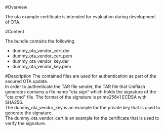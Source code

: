 #Overview

The ota example certificate is intended for evaluation during development of OTA.


#Content

The bundle contains the following:  

- dummy\_ota\_vendor\_cert.der  
- dummy\_ota\_vendor\_cert.pem  
- dummy\_ota\_vendor\_key.der  
- dummy\_ota\_vendor\_key.pem  


#Description
The contained files are used for authentication as part of the secured OTA update.  
In order to authenticate the TAR file sender, the TAR file that Uniflash generates contains a file name "ota.sign" which holds the signature of the "ota.cmd" file.
The format of the signature is prime256v1 ECDSA with SHA256.  
The dummy\_ota\_vendor\_key is an example for the private key that is used to generate the signature.  
The dummy\_ota\_vendor\_cert is an example for the certificate that is used to verify the signature.

